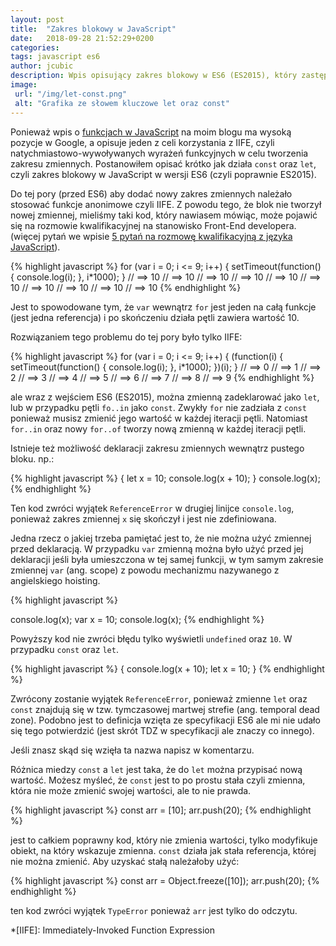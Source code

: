 ```yaml
---
layout: post
title:  "Zakres blokowy w JavaScript"
date:   2018-09-28 21:52:29+0200
categories:
tags: javascript es6
author: jcubic
description: Wpis opisujący zakres blokowy w ES6 (ES2015), który zastępuje w większości przypadków IIFE.
image:
 url: "/img/let-const.png"
 alt: "Grafika ze słowem kluczowe let oraz const"
---
```


Ponieważ wpis o [funkcjach w JavaScript](/2014/08/funkcje-w-javascript.html) na moim blogu
ma wysoką pozycje w Google, a opisuje jeden z celi korzystania z IIFE, czyli
natychmiastowo-wywoływanych wyrażeń funkcyjnych w celu tworzenia zakresu zmiennych.
Postanowiłem opisać krótko jak działa `const` oraz `let`, czyli zakres blokowy w
JavaScript w wersji ES6 (czyli poprawnie ES2015).


<!-- more -->

Do tej pory (przed ES6) aby dodać nowy zakres zmiennych należało stosować funkcje
anonimowe czyli IIFE. Z powodu tego, że blok nie tworzył nowej zmiennej, mieliśmy taki kod,
który nawiasem mówiąc, może pojawić się na rozmowie kwalifikacyjnej na stanowisko
Front-End developera.  (więcej pytań we wpisie
[5 pytań na rozmowę kwalifikacyjną z języka JavaScript](/2017/09/pytania-na-rozmowe-kwalifikacyjna-z-javascript.html)).

{% highlight javascript %}
for (var i = 0; i <= 9; i++) {
    setTimeout(function() {
        console.log(i);
    }, i*1000);
}
// ==> 10
// ==> 10
// ==> 10
// ==> 10
// ==> 10
// ==> 10
// ==> 10
// ==> 10
// ==> 10
// ==> 10
{% endhighlight %}

Jest to spowodowane tym, że `var` wewnątrz `for` jest jeden na całą funkcje (jest jedna referencja)
i po skończeniu działa pętli zawiera wartość 10.

Rozwiązaniem tego problemu do tej pory było tylko IIFE:

{% highlight javascript %}
for (var i = 0; i <= 9; i++) {
    (function(i) {
        setTimeout(function() {
            console.log(i);
        }, i*1000);
    })(i);
}
// ==> 0
// ==> 1
// ==> 2
// ==> 3
// ==> 4
// ==> 5
// ==> 6
// ==> 7
// ==> 8
// ==> 9
{% endhighlight %}


ale wraz z wejściem ES6 (ES2015), można zmienną zadeklarować jako `let`, lub w przypadku
pętli `fo..in` jako `const`. Zwykły `for` nie zadziała z `const` ponieważ musisz zmienić
jego wartość w każdej iteracji pętli. Natomiast `for..in` oraz nowy `for..of` tworzy nową
zmienną w każdej iteracji pętli.

Istnieje też możliwość deklaracji zakresu zmiennych wewnątrz pustego bloku. np.:

{% highlight javascript %}
{
   let x = 10;
   console.log(x + 10);
}
console.log(x);
{% endhighlight %}

Ten kod zwróci wyjątek `ReferenceError` w drugiej linijce `console.log`, ponieważ zakres zmiennej
`x` się skończył i jest nie zdefiniowana.

Jedna rzecz o jakiej trzeba pamiętać jest to, że nie można użyć zmiennej przed
deklaracją. W przypadku `var` zmienną można było użyć przed jej deklaracji jeśli była
umieszczona w tej samej funkcji, w tym samym zakresie zmiennej `var` (ang. scope) z powodu
mechanizmu nazywanego z angielskiego hoisting.

{% highlight javascript %}

console.log(x);
var x = 10;
console.log(x);
{% endhighlight %}

Powyższy kod nie zwróci błędu tylko wyświetli `undefined` oraz `10`. W przypadku `const` oraz `let`.

{% highlight javascript %}
{
   console.log(x + 10);
   let x = 10;
}
{% endhighlight %}

Zwrócony zostanie wyjątek `ReferenceError`, ponieważ zmienne `let` oraz `const` znajdują się w tzw.
tymczasowej martwej strefie (ang. temporal dead zone). Podobno jest to definicja wzięta ze specyfikacji
ES6 ale mi nie udało się tego potwierdzić (jest skrót TDZ w specyfikacji ale znaczy co innego).

Jeśli znasz skąd się wzięła ta nazwa napisz w komentarzu.

Różnica miedzy `const` a `let` jest taka, że do `let` można przypisać nową wartość. Możesz myśleć, że
`const` jest to po prostu stała czyli zmienna, która nie może zmienić swojej wartości, ale to nie prawda.

{% highlight javascript %}
const arr = [10];
arr.push(20);
{% endhighlight %}

jest to całkiem poprawny kod, który nie zmienia wartości, tylko modyfikuje obiekt, na który wskazuje
zmienna. `const` działa jak stała referencja, której nie można zmienić. Aby uzyskać stałą należałoby użyć:

{% highlight javascript %}
const arr = Object.freeze([10]);
arr.push(20);
{% endhighlight %}

ten kod zwróci wyjątek `TypeError` ponieważ `arr` jest tylko do odczytu.

*[IIFE]: Immediately-Invoked Function Expression
